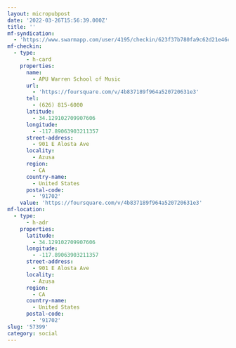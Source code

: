 ```yaml
---
layout: micropubpost
date: '2022-03-26T15:56:39.000Z'
title: ''
mf-syndication:
  - 'https://www.swarmapp.com/user/4195/checkin/623f37b780fa9c62d21e46cd'
mf-checkin:
  - type:
      - h-card
    properties:
      name:
        - APU Warren School of Music
      url:
        - 'https://foursquare.com/v/4b837189f964a520720631e3'
      tel:
        - (626) 815-6000
      latitude:
        - 34.129102709907606
      longitude:
        - -117.89063903211357
      street-address:
        - 901 E Alosta Ave
      locality:
        - Azusa
      region:
        - CA
      country-name:
        - United States
      postal-code:
        - '91702'
    value: 'https://foursquare.com/v/4b837189f964a520720631e3'
mf-location:
  - type:
      - h-adr
    properties:
      latitude:
        - 34.129102709907606
      longitude:
        - -117.89063903211357
      street-address:
        - 901 E Alosta Ave
      locality:
        - Azusa
      region:
        - CA
      country-name:
        - United States
      postal-code:
        - '91702'
slug: '57399'
category: social
---
```


